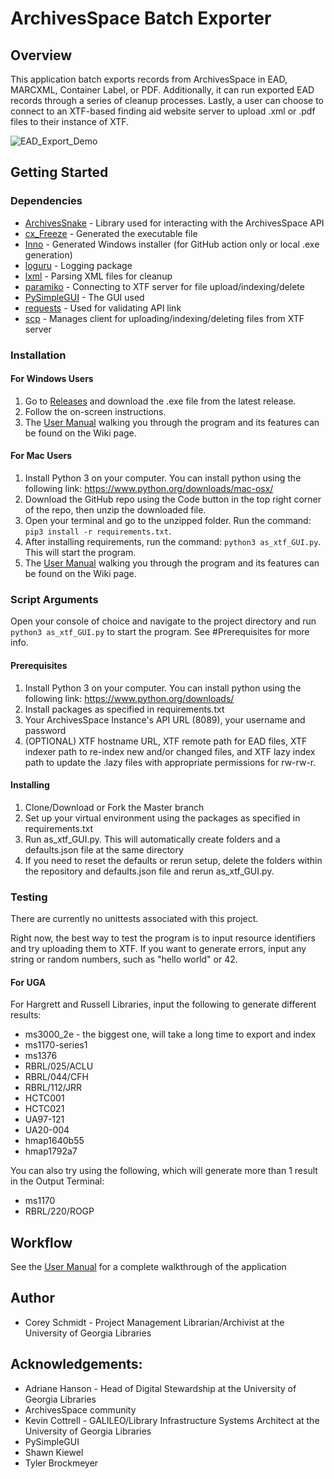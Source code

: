 # ArchivesSpace Batch Exporter

## Overview

This application batch exports records from ArchivesSpace in EAD, MARCXML, Container Label, or PDF. Additionally, it 
can run exported EAD records through a series of cleanup processes. Lastly, a user can choose to connect to an 
XTF-based finding aid website server to upload .xml or .pdf files to their instance of XTF.

![EAD_Export_Demo](https://user-images.githubusercontent.com/62658840/129760524-5895c29c-1b82-4572-9b68-6952a6710b0e.gif)

## Getting Started

### Dependencies
- [ArchivesSnake](https://github.com/archivesspace-labs/ArchivesSnake) - Library used for interacting with the 
ArchivesSpace API
- [cx_Freeze](https://cx-freeze.readthedocs.io/en/latest/) - Generated the executable file
- [Inno](https://jrsoftware.org/isinfo.php) - Generated Windows installer (for GitHub action only or local .exe generation)
- [loguru](https://pypi.org/project/loguru/) - Logging package
- [lxml](https://lxml.de/) - Parsing XML files for cleanup
- [paramiko](https://www.paramiko.org/) - Connecting to XTF server for file upload/indexing/delete
- [PySimpleGUI](https://github.com/PySimpleGUI/PySimpleGUI) - The GUI used
- [requests](https://requests.readthedocs.io/en/latest/) - Used for validating API link
- [scp](https://github.com/jbardin/scp.py) - Manages client for uploading/indexing/deleting files from XTF server

### Installation

#### For Windows Users
1. Go to [Releases](https://github.com/uga-libraries/ASpace_Batch_Export-Cleanup-Upload/releases) and download the 
.exe file from the latest release.
2. Follow the on-screen instructions.
3. The [User Manual](https://github.com/uga-libraries/ASpace_Batch_Export-Cleanup-Upload/wiki/User-Manual) walking you 
through the program and its features can be found on the Wiki page.

#### For Mac Users
1. Install Python 3 on your computer. You can install python using the following link:
https://www.python.org/downloads/mac-osx/
2. Download the GitHub repo using the Code button in the top right corner of the repo, then unzip the downloaded file.
3. Open your terminal and go to the unzipped folder. Run the command: `pip3 install -r requirements.txt`.
4. After installing requirements, run the command: `python3 as_xtf_GUI.py`. This will start the program.
5. The [User Manual](https://github.com/uga-libraries/ASpace_Batch_Export-Cleanup-Upload/wiki/User-Manual) walking you 
through the program and its features can be found on the Wiki page.

### Script Arguments

Open your console of choice and navigate to the project directory and run `python3 as_xtf_GUI.py` to start the program. 
See #Prerequisites for more info.

#### Prerequisites
1. Install Python 3 on your computer. You can install python using the following link:
https://www.python.org/downloads/
2. Install packages as specified in requirements.txt
3. Your ArchivesSpace Instance's API URL (8089), your username and password
4. (OPTIONAL) XTF hostname URL, XTF remote path for EAD files, XTF indexer path to re-index new and/or changed files, 
and XTF lazy index path to update the .lazy files with appropriate permissions for rw-rw-r.

#### Installing
1. Clone/Download or Fork the Master branch
2. Set up your virtual environment using the packages as specified in requirements.txt
3. Run as_xtf_GUI.py. This will automatically create folders and a defaults.json file at the same directory
4. If you need to reset the defaults or rerun setup, delete the folders within the repository and defaults.json file 
and rerun as_xtf_GUI.py.

### Testing
There are currently no unittests associated with this project.

Right now, the best way to test the program is to input resource identifiers and try uploading
them to XTF. If you want to generate errors, input any string or random numbers, such as "hello world"
or 42.

#### For UGA
For Hargrett and Russell Libraries, input the following to generate different results:

* ms3000_2e - the biggest one, will take a long time to export and index
* ms1170-series1
* ms1376
* RBRL/025/ACLU
* RBRL/044/CFH
* RBRL/112/JRR
* HCTC001
* HCTC021
* UA97-121
* UA20-004
* hmap1640b55
* hmap1792a7

You can also try using the following, which will generate more than 1 result in the Output Terminal:
* ms1170
* RBRL/220/ROGP

## Workflow
See the [User Manual](https://github.com/uga-libraries/ASpace_Batch_Export-Cleanup-Upload/wiki/User-Manual) for a 
complete walkthrough of the application

## Author
* Corey Schmidt - Project Management Librarian/Archivist at the University of Georgia Libraries

## Acknowledgements:
* Adriane Hanson - Head of Digital Stewardship at the University of Georgia Libraries
* ArchivesSpace community
* Kevin Cottrell - GALILEO/Library Infrastructure Systems Architect at the University of Georgia Libraries
* PySimpleGUI
* Shawn Kiewel
* Tyler Brockmeyer
